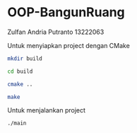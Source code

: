 # OOP-BangunRuang

Zulfan Andria Putranto
13222063

Untuk menyiapkan project dengan CMake

   ```sh
   mkdir build
   ```
   ```sh
   cd build
   ```
   ```sh
   cmake ..
   ```
   ```sh
   make
   ```

Untuk menjalankan project
   ```sh
   ./main
   ```

